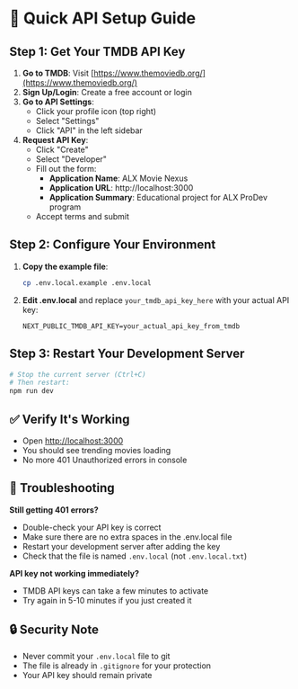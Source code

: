 # 🔑 Quick API Setup Guide

## Step 1: Get Your TMDB API Key

1. **Go to TMDB**: Visit [https://www.themoviedb.org/](https://www.themoviedb.org/)
2. **Sign Up/Login**: Create a free account or login
3. **Go to API Settings**: 
   - Click your profile icon (top right)
   - Select "Settings"
   - Click "API" in the left sidebar
4. **Request API Key**:
   - Click "Create" 
   - Select "Developer"
   - Fill out the form:
     - **Application Name**: ALX Movie Nexus
     - **Application URL**: http://localhost:3000
     - **Application Summary**: Educational project for ALX ProDev program
   - Accept terms and submit

## Step 2: Configure Your Environment

1. **Copy the example file**:
   ```bash
   cp .env.local.example .env.local
   ```

2. **Edit .env.local** and replace `your_tmdb_api_key_here` with your actual API key:
   ```env
   NEXT_PUBLIC_TMDB_API_KEY=your_actual_api_key_from_tmdb
   ```

## Step 3: Restart Your Development Server

```bash
# Stop the current server (Ctrl+C)
# Then restart:
npm run dev
```

## ✅ Verify It's Working

- Open [http://localhost:3000](http://localhost:3000)
- You should see trending movies loading
- No more 401 Unauthorized errors in console

## 🚨 Troubleshooting

**Still getting 401 errors?**
- Double-check your API key is correct
- Make sure there are no extra spaces in the .env.local file
- Restart your development server after adding the key
- Check that the file is named `.env.local` (not `.env.local.txt`)

**API key not working immediately?**
- TMDB API keys can take a few minutes to activate
- Try again in 5-10 minutes if you just created it

## 🔒 Security Note

- Never commit your `.env.local` file to git
- The file is already in `.gitignore` for your protection
- Your API key should remain private